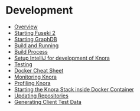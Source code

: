 <!---
Copyright © 2015-2019 the contributors (see Contributors.md).

This file is part of Knora.

Knora is free software: you can redistribute it and/or modify
it under the terms of the GNU Affero General Public License as published
by the Free Software Foundation, either version 3 of the License, or
(at your option) any later version.

Knora is distributed in the hope that it will be useful,
but WITHOUT ANY WARRANTY; without even the implied warranty of
MERCHANTABILITY or FITNESS FOR A PARTICULAR PURPOSE.  See the
GNU Affero General Public License for more details.

You should have received a copy of the GNU Affero General Public
License along with Knora.  If not, see <http://www.gnu.org/licenses/>.
-->

# Development

- [Overview](overview.md)
- [Starting Fuseki 2](fuseki.md)
- [Starting GraphDB](graphdb.md)
- [Build and Running](building-and-running.md)
- [Build Process](build-process.md)
- [Setup IntelliJ for development of Knora](intellij-config.md)
- [Testing](testing.md)
- [Docker Cheat Sheet](docker-cheat-sheet.md)
- [Monitoring Knora](monitoring.md)
- [Profiling Knora](profiling.md)
- [Starting the Knora Stack inside Docker Container](docker-compose.md)
- [Updating Repositories](updating-repositories.md)
- [Generating Client Test Data](generating-client-test-data.md)
